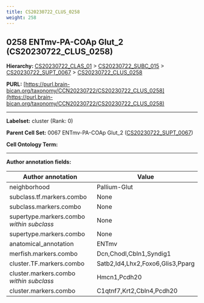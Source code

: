```yaml
---
title: CS20230722_CLUS_0258
weight: 258
---
```

## 0258 ENTmv-PA-COAp Glut_2 (CS20230722_CLUS_0258)
<b>Hierarchy: </b>
[CS20230722_CLAS_01](../CS20230722_CLAS_01) >
[CS20230722_SUBC_015](../CS20230722_SUBC_015) >
[CS20230722_SUPT_0067](../CS20230722_SUPT_0067) >
[CS20230722_CLUS_0258](../CS20230722_CLUS_0258)

**PURL:** [https://purl.brain-bican.org/taxonomy/CCN20230722/CS20230722_CLUS_0258](https://purl.brain-bican.org/taxonomy/CCN20230722/CS20230722_CLUS_0258)

---


**Labelset:** cluster (Rank: 0)

**Parent Cell Set:** 0067 ENTmv-PA-COAp Glut_2 ([CS20230722_SUPT_0067](../CS20230722_SUPT_0067))



**Cell Ontology Term:** 

[MARKER GENES.]: #


---

[TRANSFERRED ANNOTATIONS.]: #


[AUTHOR ANNOTATION FIELDS.]: #


**Author annotation fields:**

| Author annotation | Value |
|-------------------|-------|
|neighborhood|Pallium-Glut|
|subclass.tf.markers.combo|None|
|subclass.markers.combo|None|
|supertype.markers.combo _within subclass_|None|
|supertype.markers.combo|None|
|anatomical_annotation|ENTmv|
|merfish.markers.combo|Dcn,Chodl,Cbln1,Syndig1|
|cluster.TF.markers.combo|Satb2,Id4,Lhx2,Foxo6,Glis3,Pparg|
|cluster.markers.combo _within subclass_|Hmcn1,Pcdh20|
|cluster.markers.combo|C1qtnf7,Krt2,Cbln4,Pcdh20|
